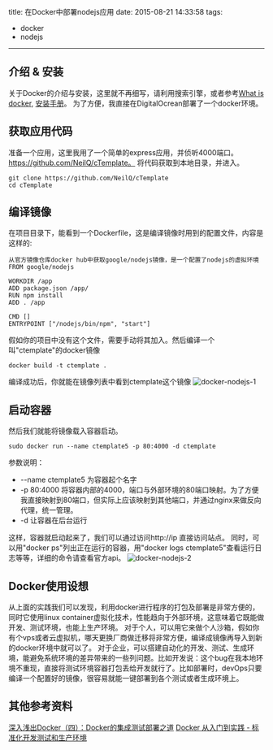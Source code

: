 title: 在Docker中部署nodejs应用
date: 2015-08-21 14:33:58
tags:
- docker
- nodejs

---

## 介绍 & 安装
关于Docker的介绍与安装，这里就不再细写，请利用搜索引擎，或者参考[What is docker](https://www.docker.com/whatisdocker), [安装手册](https://docs.docker.com/engine/installation/)。
为了方便，我直接在DigitalOcrean部署了一个docker环境。

## 获取应用代码
准备一个应用，这里我用了一个简单的express应用，并侦听4000端口。https://github.com/NeilQ/cTemplate。
将代码获取到本地目录，并进入。
```shell
git clone https://github.com/NeilQ/cTemplate
cd cTemplate
```

## 编译镜像
在项目目录下，能看到一个Dockerfile，这是编译镜像时用到的配置文件，内容是这样的:
```shell
从官方镜像仓库docker hub中获取google/nodejs镜像，是一个配置了nodejs的虚拟环境
FROM google/nodejs

WORKDIR /app
ADD package.json /app/
RUN npm install
ADD . /app

CMD []
ENTRYPOINT ["/nodejs/bin/npm", "start"]
```

假如你的项目中没有这个文件，需要手动将其加入。然后编译一个叫"ctemplate"的docker镜像
```shell
docker build -t ctemplate .
```

编译成功后，你就能在镜像列表中看到ctemplate这个镜像
![docker-nodejs-1](/img/docker-nodejs-1.png)

## 启动容器
然后我们就能将镜像载入容器启动。
```shell
sudo docker run --name ctemplate5 -p 80:4000 -d ctemplate
```
参数说明：
* --name ctemplate5 为容器起个名字
* -p 80:4000 将容器内部的4000，端口与外部环境的80端口映射。为了方便我直接映射到80端口，但实际上应该映射到其他端口，并通过nginx来做反向代理，统一管理。
* -d 让容器在后台运行

这样，容器就启动起来了，我们可以通过访问http://ip 直接访问站点。
同时，可以用"docker ps"列出正在运行的容器，用"docker logs ctemplate5"查看运行日志等等，详细的命令请查看官方api。
![docker-nodejs-2](/img/docker-nodejs-2.png)

## Docker使用设想
从上面的实践我们可以发现，利用docker进行程序的打包及部署是非常方便的，同时它使用linux container虚拟化技术，性能趋向于外部环境，这意味着它既能做开发、测试环境，也能上生产环境。
对于个人，可以用它来做个人沙箱，假如你有个vps或者云虚拟机，哪天更换厂商做迁移将非常方便，编译成镜像再导入到新的docker环境中就可以了。
对于企业，可以搭建自动化的开发、测试、生成环境，能避免系统环境的差异带来的一些列问题。比如开发说：这个bug在我本地环境不重现，直接将测试环境容器打包丢给开发就行了。比如部署时，devOps只要编译一个配置好的镜像，很容易就能一键部署到各个测试或者生成环境上。

## 其他参考资料
[深入浅出Docker（四）：Docker的集成测试部署之道](http://www.infoq.com/cn/articles/docker-integrated-test-and-deployment)
[Docker 从入门到实践 - 标准化开发测试和生产环境](http://dockerpool.com/static/books/docker_practice/cases/environment.html)

